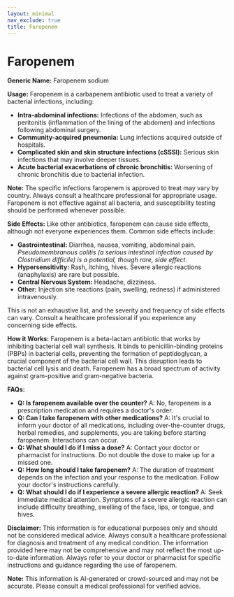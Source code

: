 ```yaml
---
layout: minimal
nav_exclude: true
title: Faropenem
---
```


# Faropenem

**Generic Name:** Faropenem sodium

**Usage:** Faropenem is a carbapenem antibiotic used to treat a variety of bacterial infections, including:

* **Intra-abdominal infections:**  Infections of the abdomen, such as peritonitis (inflammation of the lining of the abdomen) and infections following abdominal surgery.
* **Community-acquired pneumonia:** Lung infections acquired outside of hospitals.
* **Complicated skin and skin structure infections (cSSSI):**  Serious skin infections that may involve deeper tissues.
* **Acute bacterial exacerbations of chronic bronchitis:** Worsening of chronic bronchitis due to bacterial infection.


**Note:**  The specific infections faropenem is approved to treat may vary by country.  Always consult a healthcare professional for appropriate usage.  Faropenem is not effective against all bacteria, and susceptibility testing should be performed whenever possible.

**Side Effects:** Like other antibiotics, faropenem can cause side effects, although not everyone experiences them.  Common side effects include:

* **Gastrointestinal:** Diarrhea, nausea, vomiting, abdominal pain.  *Pseudomembranous colitis (a serious intestinal infection caused by *Clostridium difficile*) is a potential, though rare, side effect.*
* **Hypersensitivity:** Rash, itching, hives.  Severe allergic reactions (anaphylaxis) are rare but possible.
* **Central Nervous System:** Headache, dizziness.
* **Other:**  Injection site reactions (pain, swelling, redness) if administered intravenously.


This is not an exhaustive list, and the severity and frequency of side effects can vary. Consult a healthcare professional if you experience any concerning side effects.


**How it Works:** Faropenem is a beta-lactam antibiotic that works by inhibiting bacterial cell wall synthesis.  It binds to penicillin-binding proteins (PBPs) in bacterial cells, preventing the formation of peptidoglycan, a crucial component of the bacterial cell wall. This disruption leads to bacterial cell lysis and death.  Faropenem has a broad spectrum of activity against gram-positive and gram-negative bacteria.


**FAQs:**

* **Q: Is faropenem available over the counter?**  A: No, faropenem is a prescription medication and requires a doctor's order.
* **Q: Can I take faropenem with other medications?** A:  It's crucial to inform your doctor of all medications, including over-the-counter drugs, herbal remedies, and supplements, you are taking before starting faropenem.  Interactions can occur.
* **Q: What should I do if I miss a dose?** A:  Contact your doctor or pharmacist for instructions.  Do not double the dose to make up for a missed one.
* **Q: How long should I take faropenem?** A: The duration of treatment depends on the infection and your response to the medication.  Follow your doctor's instructions carefully.
* **Q: What should I do if I experience a severe allergic reaction?** A: Seek immediate medical attention.  Symptoms of a severe allergic reaction can include difficulty breathing, swelling of the face, lips, or tongue, and hives.


**Disclaimer:** This information is for educational purposes only and should not be considered medical advice.  Always consult a healthcare professional for diagnosis and treatment of any medical condition.  The information provided here may not be comprehensive and may not reflect the most up-to-date information.  Always refer to your doctor or pharmacist for specific instructions and guidance regarding the use of faropenem.


**Note:** This information is AI-generated or crowd-sourced and may not be accurate. Please consult a medical professional for verified advice.